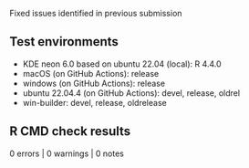 Fixed issues identified in previous submission

## Test environments

* KDE neon 6.0 based on ubuntu 22.04 (local): R 4.4.0
* macOS (on GitHub Actions): release
* windows (on GitHub Actions): release
* ubuntu 22.04.4 (on GitHub Actions): devel, release, oldrel
* win-builder: devel, release, oldrelease

## R CMD check results

0 errors | 0 warnings | 0 notes


